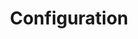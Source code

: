 ---
layout: default
title: Configuration
nav_order: 2
permalink: /configuration
has_children: true
---